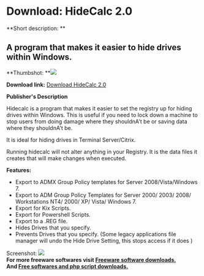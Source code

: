 # Download: HideCalc 2.0

**Short description: **

## A program that makes it easier to hide drives within Windows.

  
**Thumbshot: **![](http://www.freewarefiles.com/screenshot/hidecalc2_md.jpg)   
  
**Download link:** [Download HideCalc 2.0](http://freesoftwares.boysofts.com/HideCalc_program_65077.html)  
  

**Publisher's Description**  
  

Hidecalc is a program that makes it easier to set the registry up for hiding
drives within Windows. This is useful if you need to lock down a machine to
stop users from doing damage where they shouldnA't be or saving data where
they shouldnA't be.

It is ideal for hiding drives in Terminal Server/Citrix.

Running hidecalc will not alter anything in your Registry. It is the data
files it creates that will make changes when executed.

**Features:**

  * Export to ADMX Group Policy templates for Server 2008/Vista/Windows 7. 
  * Export to ADM Group Policy Templates for Server 2000/ 2003/ 2008/ Workstations NT4/ 2000/ XP/ Vista/ Windows 7. 
  * Export for Kix Scripts. 
  * Export for Powershell Scripts. 
  * Export to a .REG file. 
  * Hides Drives that you specify. 
  * Prevents Drives that you specify. (Some legacy applications file manager will undo the Hide Drive Setting, this stops access if it does ) 

  
  
Screenshot: ![](http://www.freewarefiles.com/screenshot/hidecalc2.jpg)  
**For more freeware softwares visit [Freeware software downloads.](http://freesoftwares.boysofts.com/)**   
**And [Free softwares and php script downloads.](http://www.boysofts.com/)**

